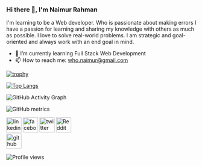### Hi there 👋, I'm Naimur Rahman
I'm learning to be a Web developer. Who is passionate about making errors I have a passion for learning and sharing my knowledge with others as much as possible. I love to solve real-world problems. I am strategic and goal-oriented and always work with an end goal in mind.

- 🌱 I’m currently learning Full Stack Web Development 
- 📫 How to reach me: who.naimur@gmail.com 



[![trophy](https://github-profile-trophy.vercel.app/?username=inaimur)](https://github.com/ryo-ma/github-profile-trophy)



[![Top Langs](https://github-readme-stats.vercel.app/api/top-langs/?username=inaimur)](https://github.com/anuraghazra/github-readme-stats)

![GitHub Activity Graph](https://activity-graph.herokuapp.com/graph?username=inaimur)  

![GitHub metrics](https://metrics.lecoq.io/inaimur)  

[<img src='https://cdn.jsdelivr.net/npm/simple-icons@3.0.1/icons/linkedin.svg' alt='linkedin' height='40'>](https://www.linkedin.com/in/inaimur/)  [<img src='https://cdn.jsdelivr.net/npm/simple-icons@3.0.1/icons/facebook.svg' alt='facebook' height='40'>](https://www.facebook.com/N4imUR)  [<img src='https://cdn.jsdelivr.net/npm/simple-icons@3.0.1/icons/twitter.svg' alt='twitter' height='40'>](https://twitter.com/i_naimur)  [<img src='https://cdn.jsdelivr.net/npm/simple-icons@3.0.1/icons/reddit.svg' alt='Reddit' height='40'>](https://www.reddit.com/user/inaimur)  
[<img src='https://cdn.jsdelivr.net/npm/simple-icons@3.0.1/icons/github.svg' alt='github' height='40'>](https://github.com/inaimur)  


![Profile views](https://gpvc.arturio.dev/inaimur)  
